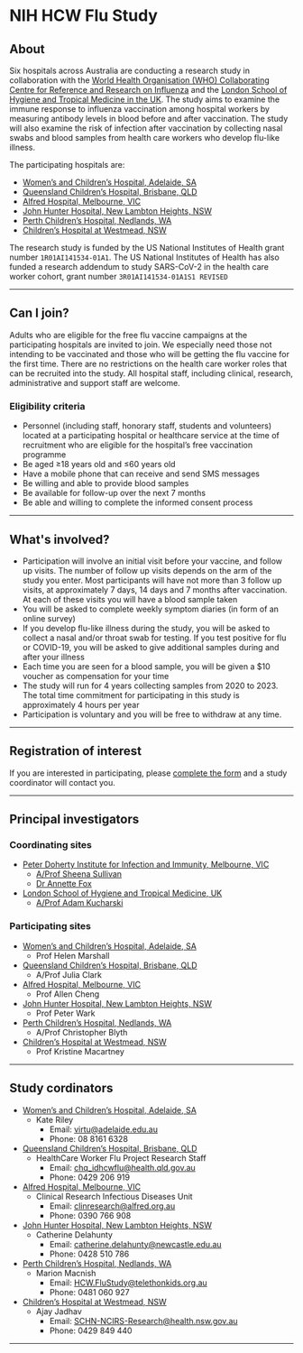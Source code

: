 # NIH HCW Flu Study

## About

Six hospitals across Australia are conducting a research study in collaboration with the [World Health Organisation (WHO) Collaborating Centre for Reference and Research on Influenza](http://influenzacentre.org)
and the [London School of Hygiene and Tropical Medicine in the UK](https://www.lshtm.ac.uk). The study aims to
examine the immune response to influenza vaccination among hospital workers by measuring
antibody levels in blood before and after vaccination. The study will also examine the risk of
infection after vaccination by collecting nasal swabs and blood samples from health care
workers who develop flu-like illness.

The participating hospitals are:

- [Women’s and Children’s Hospital, Adelaide, SA](https://www.wch.sa.gov.au)
- [Queensland Children’s Hospital, Brisbane, QLD](https://www.childrens.health.qld.gov.au/qch)
- [Alfred Hospital, Melbourne, VIC](https://www.alfredhealth.org.au/)
- [John Hunter Hospital, New Lambton Heights, NSW](http://www.hnehealth.nsw.gov.au/john-hunter-hospital/Pages/Home.aspx)
- [Perth Children’s Hospital, Nedlands, WA](https://pch.health.wa.gov.au/)
- [Children’s Hospital at Westmead, NSW](https://www.schn.health.nsw.gov.au/hospitals/chw)

The research study is funded by the US National Institutes of Health grant number
`1R01AI141534-01A1`. The US National Institutes of Health has also funded a research
addendum to study SARS-CoV-2 in the health care worker cohort, grant number
`3R01AI141534-01A1S1 REVISED`

---

## Can I join?

Adults who are eligible for the free flu vaccine campaigns at the participating hospitals are invited to join. We especially need those not intending to be vaccinated and those who will be getting
the flu vaccine for the first time. There are no restrictions on the health care worker roles that can be recruited into the
study. All hospital staff, including clinical, research,
administrative and support staff are welcome.

### Eligibility criteria

- Personnel (including staff, honorary staff, students and volunteers) located at a
  participating hospital or healthcare service at the time of recruitment who are eligible
  for the hospital’s free vaccination programme
- Be aged ≥18 years old and ≤60 years old
- Have a mobile phone that can receive and send SMS messages
- Be willing and able to provide blood samples
- Be available for follow-up over the next 7 months
- Be able and willing to complete the informed consent process

---

## What's involved?

- Participation will involve an initial visit before your vaccine, and follow up visits. The number of follow up visits depends on the arm of the study you enter. Most participants will have not more than 3 follow up visits, at approximately 7 days, 14 days and 7 months after vaccination. At each of these visits you will have a blood sample taken
- You will be asked to complete weekly symptom diaries (in form of an online survey)
- If you develop flu-like illness during the study, you will be asked to collect a nasal and/or
  throat swab for testing. If you test positive for flu or COVID-19, you will be asked to give
  additional samples during and after your illness
- Each time you are seen for a blood sample, you will be given a $10 voucher as compensation for your time
- The study will run for 4 years collecting samples from 2020 to 2023. The total time commitment for participating in this study is approximately 4 hours per year
- Participation is voluntary and you will be free to withdraw at any time.

---

## Registration of interest

If you are interested in participating, please [complete the form](/registration-of-interest) and a study coordinator will contact you.

---

## Principal investigators

### Coordinating sites

- [Peter Doherty Institute for Infection and Immunity, Melbourne, VIC](https://www.doherty.edu.au/)
  - [A/Prof Sheena Sullivan](https://www.doherty.edu.au/people/dr-sheena-sullivan)
  - [Dr Annette Fox](https://www.doherty.edu.au/people/dr-annette-fox)
- [London School of Hygiene and Tropical Medicine, UK](https://www.lshtm.ac.uk)
  - [A/Prof Adam Kucharski](https://www.lshtm.ac.uk/aboutus/people/kucharski.adam)

### Participating sites

- [Women’s and Children’s Hospital, Adelaide, SA](https://www.wch.sa.gov.au)
  - Prof Helen Marshall
- [Queensland Children’s Hospital, Brisbane, QLD](https://www.childrens.health.qld.gov.au/qch)
  - A/Prof Julia Clark
- [Alfred Hospital, Melbourne, VIC](https://www.alfredhealth.org.au/)
  - Prof Allen Cheng
- [John Hunter Hospital, New Lambton Heights, NSW](http://www.hnehealth.nsw.gov.au/john-hunter-hospital/Pages/Home.aspx)
  - Prof Peter Wark
- [Perth Children’s Hospital, Nedlands, WA](https://pch.health.wa.gov.au/)
  - A/Prof Christopher Blyth
- [Children’s Hospital at Westmead, NSW](https://www.schn.health.nsw.gov.au/hospitals/chw)
  - Prof Kristine Macartney

---

## Study cordinators

- [Women’s and Children’s Hospital, Adelaide, SA](https://www.wch.sa.gov.au)
  - Kate Riley
    - Email: virtu@adelaide.edu.au
    - Phone: 08 8161 6328
- [Queensland Children’s Hospital, Brisbane, QLD](https://www.childrens.health.qld.gov.au/qch)
  - HealthCare Worker Flu Project Research Staff
    - Email: chq_idhcwflu@health.qld.gov.au
    - Phone: 0429 206 919
- [Alfred Hospital, Melbourne, VIC](https://www.alfredhealth.org.au/)
  - Clinical Research Infectious Diseases Unit
    - Email: clinresearch@alfred.org.au
    - Phone: 0390 766 908
- [John Hunter Hospital, New Lambton Heights, NSW](http://www.hnehealth.nsw.gov.au/john-hunter-hospital/Pages/Home.aspx)
  - Catherine Delahunty
    - Email: catherine.delahunty@newcastle.edu.au
    - Phone: 0428 510 786
- [Perth Children’s Hospital, Nedlands, WA](https://pch.health.wa.gov.au/)
  - Marion Macnish
    - Email: HCW.FluStudy@telethonkids.org.au
    - Phone: 0481 060 927
- [Children’s Hospital at Westmead, NSW](https://www.schn.health.nsw.gov.au/hospitals/chw)
  - Ajay Jadhav
    - Email: SCHN-NCIRS-Research@health.nsw.gov.au
    - Phone: 0429 849 440

---
